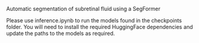 Automatic segmentation of subretinal fluid using a SegFormer

Please use inference.ipynb to run the models found in the checkpoints folder. You will need to install the required HuggingFace dependencies and update the paths to the models as required.
